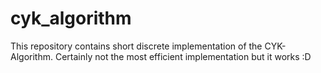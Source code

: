 # cyk_algorithm
This repository contains short discrete implementation of the CYK-Algorithm. Certainly not the most efficient implementation but it works :D
